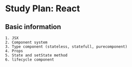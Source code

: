 # Study Plan: React

## Basic information
    1. JSX 
    2. Component system
    3. Type component (stateless, statefull, purecomponent)
    4. Props 
    5. State and setState method
    6. lifecycle component